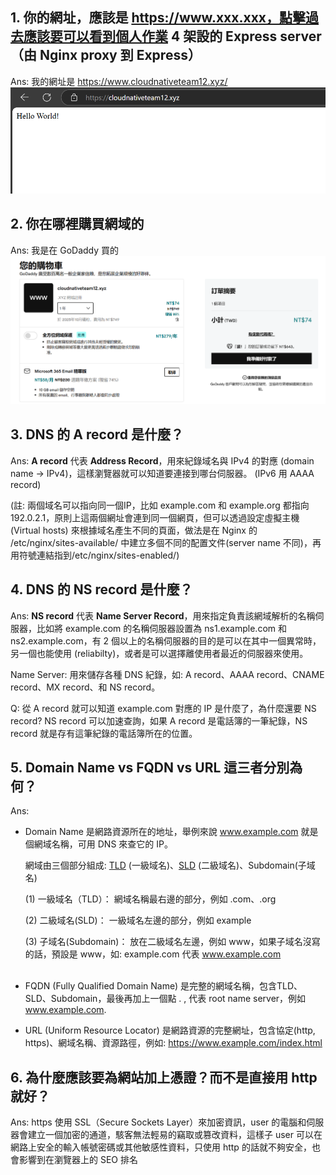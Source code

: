 ## 1. 你的網址，應該是 https://www.xxx.xxx，點擊過去應該要可以看到個人作業 4 架設的 Express server （由 Nginx proxy 到 Express）
Ans: 我的網址是 https://www.cloudnativeteam12.xyz/
![alt text](images/url.png)

## 2. 你在哪裡購買網域的
Ans: 我是在 GoDaddy 買的
![alt text](images/godaddy.png)

## 3. DNS 的 A record 是什麼？
Ans: **A record** 代表 **Address Record**，用來紀錄域名與 IPv4 的對應 (domain name -> IPv4)，這樣瀏覽器就可以知道要連接到哪台伺服器。 (IPv6 用 AAAA record)

(註: 兩個域名可以指向同一個IP，比如 example.com 和 example.org 都指向 192.0.2.1，原則上這兩個網址會連到同一個網頁，但可以透過設定虛擬主機 (Virtual hosts) 來根據域名產生不同的頁面，做法是在 Nginx 的 /etc/nginx/sites-available/ 中建立多個不同的配置文件(server name 不同)，再用符號連結指到/etc/nginx/sites-enabled/)


## 4. DNS 的 NS record 是什麼？
Ans: **NS record** 代表 **Name Server Record**，用來指定負責該網域解析的名稱伺服器，比如將 example.com 的名稱伺服器設置為 ns1.example.com 和 ns2.example.com，有 2 個以上的名稱伺服器的目的是可以在其中一個異常時，另一個也能使用 (reliabilty)，或者是可以選擇離使用者最近的伺服器來使用。

Name Server: 用來儲存各種 DNS 紀錄，如: A record、AAAA record、CNAME record、MX record、和 NS record。

Q: 從 A record 就可以知道 example.com 對應的 IP 是什麼了，為什麼還要 NS record?
NS record 可以加速查詢，如果 A record 是電話簿的一筆紀錄，NS record 就是存有這筆紀錄的電話簿所在的位置。


## 5. Domain Name vs FQDN vs URL 這三者分別為何？

Ans:
- Domain Name
是網路資源所在的地址，舉例來說 www.example.com 就是個網域名稱，可用 DNS 來查它的 IP。  

    網域由三個部分組成: [TLD](https://zh.wikipedia.org/zh-tw/%E9%A0%82%E7%B4%9A%E5%9F%9F) (一級域名)、[SLD](https://zh.wikipedia.org/wiki/%E4%BA%8C%E7%BA%A7%E5%9F%9F) (二級域名)、Subdomain(子域名)

    (1) 一級域名（TLD）： 網域名稱最右邊的部分，例如 .com、.org

    (2) 二級域名(SLD)： 一級域名左邊的部分，例如 example

    (3) 子域名(Subdomain)： 放在二級域名左邊，例如 www，如果子域名沒寫的話，預設是 www，如: example.com 代表 www.example.com    
   <br>
- FQDN (Fully Qualified Domain Name)
是完整的網域名稱，包含TLD、SLD、Subdomain，最後再加上一個點 . , 代表 root name server，例如 www.example.com.
    <br>
- URL (Uniform Resource Locator)
是網路資源的完整網址，包含協定(http, https)、網域名稱、資源路徑，例如: https://www.example.com/index.html


## 6. 為什麼應該要為網站加上憑證？而不是直接用 http 就好？
Ans: https 使用 SSL（Secure Sockets Layer）來加密資訊，user 的電腦和伺服器會建立一個加密的通道，駭客無法輕易的竊取或篡改資料，這樣子 user 可以在網路上安全的輸入帳號密碼或其他敏感性資料，只使用 http 的話就不夠安全，也會影響到在瀏覽器上的 SEO 排名
